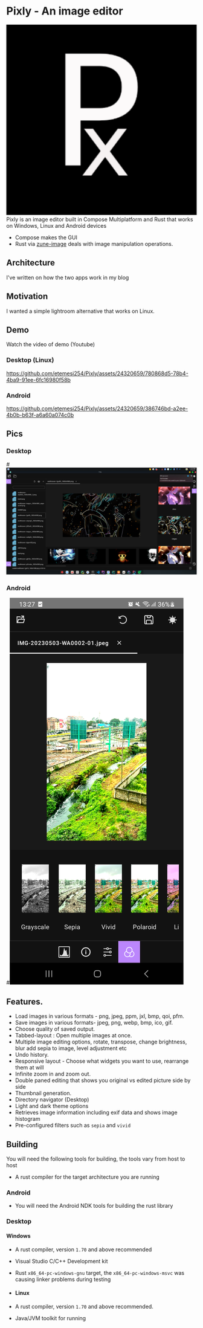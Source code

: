 # Pixly - An image editor
![](./screenshots/ic_launcher-playstore.png)
Pixly is an image editor built in Compose Multiplatform and Rust that works on Windows, Linux and Android devices

- Compose makes the GUI 
- Rust via [zune-image](https://github.com/etemesi254/zune-image) deals with image manipulation operations.

## Architecture
I've written on how the two apps work in my blog


## Motivation
I wanted a simple lightroom alternative that works on Linux.

## Demo
Watch the video of demo (Youtube)

### Desktop (Linux)

https://github.com/etemesi254/Pixly/assets/24320659/780868d5-78b4-4ba9-91ee-6fc16980f58b

### Android

https://github.com/etemesi254/Pixly/assets/24320659/386746bd-a2ee-4b0b-b63f-a6a60a074c0b

## Pics

### Desktop

#![Desktop In full view](./screenshots/desktop_full.png)

### Android

#![Android In Full View](./screenshots/android_view.png)

## Features.

- Load images in various formats - png, jpeg, ppm, jxl, bmp, qoi, pfm.
- Save images in various formats- jpeg, png, webp, bmp, ico, gif.
- Choose quality of saved output.
- Tabbed-layout : Open multiple images at once.
- Multiple image editing options, rotate, transpose, change brightness, blur add sepia to image, level adjustment etc
- Undo history.
- Responsive layout - Choose what widgets you want to use, rearrange them at will
- Infinite zoom in and zoom out.
- Double paned editing that shows you original vs edited picture side by side
- Thumbnail generation.
- Directory navigator (Desktop)
- Light and dark theme options
- Retrieves image information including exif data and shows image histogram
- Pre-configured filters such as `sepia` and `vivid`

## Building

You will need the following tools for building, the tools vary from host to host

- A rust compiler for the target architecture you are running

### Android

- You will need the Android NDK tools for building the rust library

### Desktop

#### Windows

- A rust compiler, version `1.70` and above recommended
- Visual Studio C/C++ Development kit
- Rust `x86_64-pc-windows-gnu` target, the `x86_64-pc-windows-msvc` was causing linker problems during testing

- #### Linux
- A rust compiler, version `1.70` and above recommended.
- Java/JVM toolkit for running
